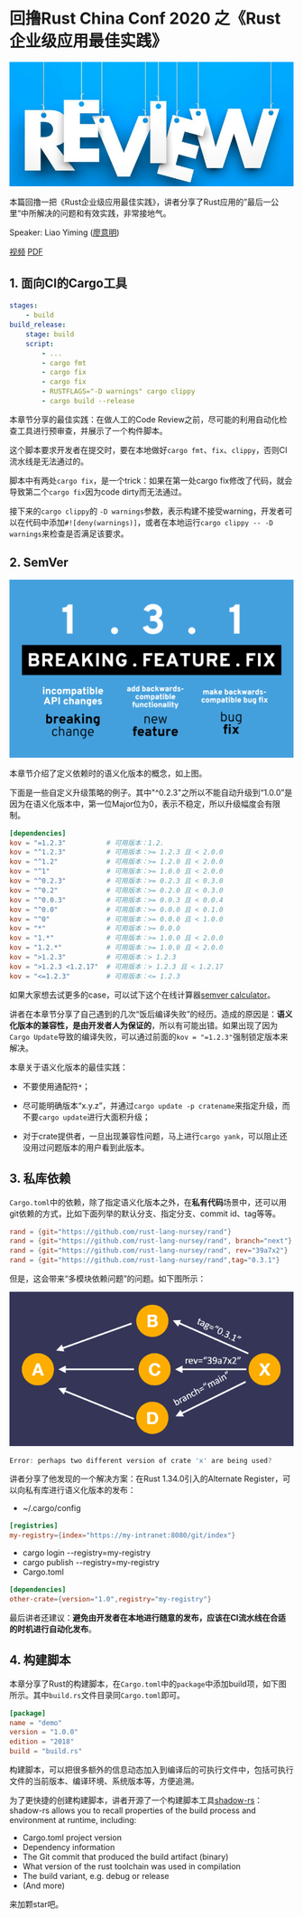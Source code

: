 # 回撸Rust China Conf 2020 之《Rust企业级应用最佳实践》

![](img/Review-graphic.jpg)

本篇回撸一把《Rust企业级应用最佳实践》，讲者分享了Rust应用的”最后一公里“中所解决的问题和有效实践，非常接地气。

Speaker: Liao Yiming ([廖意明](https://github.com/baoyachi)) 

[视频](https://www.bilibili.com/video/BV1Yy4y1e7zR?p=32) [PDF](https://github.com/rustcc/RustChinaConf2020/blob/master/rustchinaconf2020/RustChinaConf2020-32.%E5%BB%96%E6%84%8F%E6%98%8E-%E3%80%8ARust%E4%BC%81%E4%B8%9A%E7%BA%A7%E5%BA%94%E7%94%A8%E6%9C%80%E4%BD%B3%E5%AE%9E%E8%B7%B5%E3%80%8B.pdf)

## 1. 面向CI的Cargo工具

```yml
stages:
	- build
build_release:
	stage: build
	script:
		- ...
		- cargo fmt
		- cargo fix
		- cargo fix
		- RUSTFLAGS="-D warnings" cargo clippy
		- cargo build --release
```

本章节分享的最佳实践：在做人工的Code Review之前，尽可能的利用自动化检查工具进行预审查，并展示了一个构件脚本。

这个脚本要求开发者在提交时，要在本地做好`cargo fmt`、`fix`、`clippy`，否则CI流水线是无法通过的。

脚本中有两处`cargo fix`，是一个trick：如果在第一处cargo fix修改了代码，就会导致第二个`cargo fix`因为code dirty而无法通过。

接下来的`cargo clippy`的 `-D warnings`参数，表示构建不接受warning，开发者可以在代码中添加`#![deny(warnings)]`，或者在本地运行`cargo clippy -- -D warnings`来检查是否满足该要求。

## 2. SemVer

![](img/semver03.png)

本章节介绍了定义依赖时的语义化版本的概念，如上图。

下面是一些自定义升级策略的例子。其中"^0.2.3"之所以不能自动升级到“1.0.0”是因为在语义化版本中，第一位Major位为0，表示不稳定，所以升级幅度会有限制。

```toml
[dependencies]
kov = "=1.2.3" 			# 可用版本：1.2.
kov = "^1.2.3" 			# 可用版本：>= 1.2.3 且 < 2.0.0
kov = "^1.2"   			# 可用版本：>= 1.2.0 且 < 2.0.0
kov = "^1"	   			# 可用版本：>= 1.0.0 且 < 2.0.0
kov = "^0.2.3" 			# 可用版本：>= 0.2.3 且 < 0.3.0
kov = "^0.2"   			# 可用版本：>= 0.2.0 且 < 0.3.0
kov = "^0.0.3" 			# 可用版本：>= 0.0.3 且 < 0.0.4
kov = "^0.0"   			# 可用版本：>= 0.0.0 且 < 0.1.0
kov = "^0"     			# 可用版本：>= 0.0.0 且 < 1.0.0
kov = "*"      			# 可用版本：>= 0.0.0
kov = "1.*"    			# 可用版本：>= 1.0.0 且 < 2.0.0
kov = "1.2.*"  			# 可用版本：>= 1.0.0 且 < 2.0.0
kov = ">1.2.3" 			# 可用版本：> 1.2.3
kov = ">1.2.3 <1.2.17" 	# 可用版本：> 1.2.3 且 < 1.2.17
kov = "<=1.2.3" 		# 可用版本：<= 1.2.3
```

如果大家想去试更多的case，可以试下这个在线计算器[semver calculator](https://semver.npmjs.com/)。

讲者在本章节分享了自己遇到的几次“饭后编译失败”的经历。造成的原因是：**语义化版本的兼容性，是由开发者人为保证的**，所以有可能出错。如果出现了因为`Cargo Update`导致的编译失败，可以通过前面的`kov = "=1.2.3"`强制锁定版本来解决。

本章关于语义化版本的最佳实践：

- 不要使用通配符`*`；
- 尽可能明确版本“x.y.z”，并通过`cargo update -p cratename`来指定升级，而不要`cargo update`进行大面积升级；

- 对于crate提供者，一旦出现兼容性问题，马上进行`cargo yank`，可以阻止还没用过问题版本的用户看到此版本。

## 3. 私库依赖

`Cargo.toml`中的依赖，除了指定语义化版本之外，在**私有代码**场景中，还可以用git依赖的方式，比如下面列举的默认分支、指定分支、commit id、tag等等。

```toml
rand = {git="https://github.com/rust-lang-nursey/rand"}
rand = {git="https://github.com/rust-lang-nursey/rand", branch="next"}
rand = {git="https://github.com/rust-lang-nursey/rand", rev="39a7x2"}
rand = {git="https://github.com/rust-lang-nursey/rand",tag="0.3.1"}
```

但是，这会带来“多模块依赖问题”的问题。如下图所示：

![来源：讲者PPT](img/dependency.png)

```powershell
Error: perhaps two different version of crate 'x' are being used?
```

讲者分享了他发现的一个解决方案：在Rust 1.34.0引入的Alternate Register，可以向私有库进行语义化版本的发布：

- ~/.cargo/config

```toml
[registries]
my-registry={index="https://my-intranet:8080/git/index"}
```

- cargo login --registry=my-registry
- cargo publish --registry=my-registry
- Cargo.toml

```toml
[dependencies]
other-crate={version="1.0",registry="my-registry"}
```

最后讲者还建议：**避免由开发者在本地进行随意的发布，应该在CI流水线在合适的时机进行自动化发布**。

## 4. 构建脚本

本章分享了Rust的构建脚本，在`Cargo.toml`中的`package`中添加build项，如下图所示。其中`build.rs`文件目录同`Cargo.toml`即可。

```toml
[package]
name = "demo"
version = "1.0.0"
edition = "2018"
build = "build.rs"
```

构建脚本，可以把很多额外的信息动态加入到编译后的可执行文件中，包括可执行文件的当前版本、编译环境、系统版本等，方便追溯。

为了更快捷的创建构建脚本，讲者开源了一个构建脚本工具[shadow-rs](https://github.com/baoyachi/shadow-rs)：shadow-rs allows you to recall properties of the build process and environment at runtime, including:

- Cargo.toml project version 
- Dependency information 
- The Git commit that produced the build artifact (binary) 
- What version of the rust toolchain was used in compilation 
- The build variant, e.g. debug or release
-  (And more)

来加颗star吧。